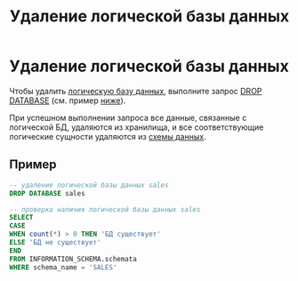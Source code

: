 ﻿---
layout: default
title: Удаление логической базы данных
nav_order: 2
parent: Управление схемой данных
grand_parent: Работа с системой
has_children: false
---

# Удаление логической базы данных

Чтобы удалить [логическую базу данных](../../../Обзор_понятий_компонентов_и_связей/Основные_понятия/Логическая_база_данных/Логическая_база_данных.md), 
выполните запрос [DROP DATABASE](../../../Справочная_информация/Запросы_SQLplus/DROP_DATABASE/DROP_DATABASE.md) 
(см. пример [ниже](#пример)).

При успешном выполнении запроса все данные, связанные с логической БД, удаляются из хранилища, и 
все соответствующие логические сущности удаляются из [схемы данных](../../../Обзор_понятий_компонентов_и_связей/Основные_понятия/Логическая_схема_данных/Логическая_схема_данных.md).

## Пример

``` sql
-- удаление логической базы данных sales
DROP DATABASE sales

-- проверка наличия логической базы данных sales
SELECT
CASE
WHEN count(*) > 0 THEN 'БД существует'
ELSE 'БД не существует'
END
FROM INFORMATION_SCHEMA.schemata
WHERE schema_name = 'SALES'
```